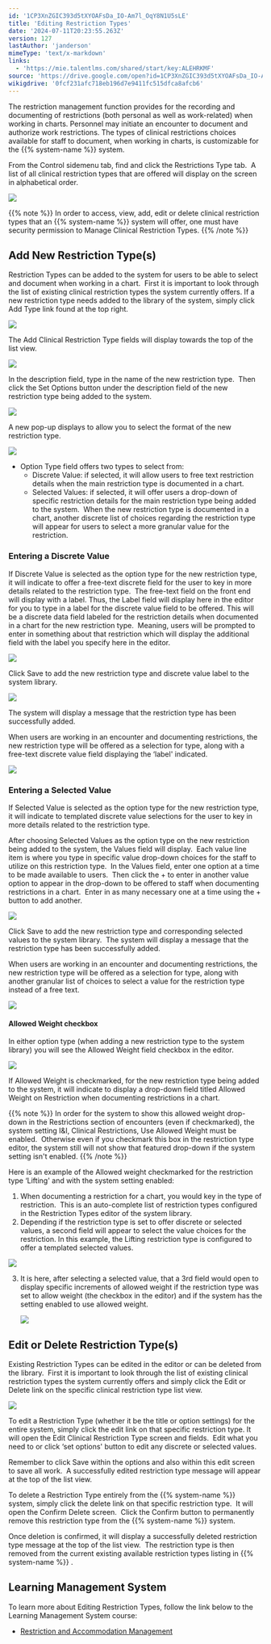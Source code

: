 ```yaml
---
id: '1CP3XnZGIC393d5tXYOAFsDa_IO-Am7l_OqY8N1U5sLE'
title: 'Editing Restriction Types'
date: '2024-07-11T20:23:55.263Z'
version: 127
lastAuthor: 'janderson'
mimeType: 'text/x-markdown'
links:
  - 'https://mie.talentlms.com/shared/start/key:ALEHRKMF'
source: 'https://drive.google.com/open?id=1CP3XnZGIC393d5tXYOAFsDa_IO-Am7l_OqY8N1U5sLE'
wikigdrive: '0fcf231afc718eb196d7e9411fc515dfca8afcb6'
---
```

The restriction management function provides for the recording and documenting of restrictions (both personal as well as work-related) when working in charts. Personnel may initiate an encounter to document and authorize work restrictions. The types of clinical restrictions choices available for staff to document, when working in charts, is customizable for the {{% system-name %}} system.

From the Control sidemenu tab, find and click the Restrictions Type tab.  A list of all clinical restriction types that are offered will display on the screen in alphabetical order.

![](../editing-restriction-types.assets/70b18396fffa0f34d043c0a99d475af5.png)

{{% note %}}
In order to access, view, add, edit or delete clinical restriction types that an {{% system-name %}} system will offer, one must have security permission to Manage Clinical Restriction Types.
{{% /note %}}

## Add New Restriction Type(s)

Restriction Types can be added to the system for users to be able to select and document when working in a chart.  First it is important to look through the list of existing clinical restriction types the system currently offers. If a new restriction type needs added to the library of the system, simply click Add Type link found at the top right.

![](../editing-restriction-types.assets/15164224c8b4c4dbd0f6537ac32a0e40.png)

The Add Clinical Restriction Type fields will display towards the top of the list view.

![](../editing-restriction-types.assets/28ac5faa0400d03ac0922f2f02557b6c.png)

In the description field, type in the name of the new restriction type.  Then click the Set Options button under the description field of the new restriction type being added to the system.

![](../editing-restriction-types.assets/35334b2d209430b47751b595fbc04f84.png)

A new pop-up displays to allow you to select the format of the new restriction type.

![](../editing-restriction-types.assets/b39a850d12a2adba290087f29bef7cf6.png)

* Option Type field offers two types to select from:
    * Discrete Value: if selected, it will allow users to free text restriction details when the main restriction type is documented in a chart.
    * Selected Values: if selected, it will offer users a drop-down of specific restriction details for the main restriction type being added to the system.  When the new restriction type is documented in a chart, another discrete list of choices regarding the restriction type will appear for users to select a more granular value for the restriction.

### Entering a Discrete Value

If Discrete Value is selected as the option type for the new restriction type, it will indicate to offer a free-text discrete field for the user to key in more details related to the restriction type.  The free-text field on the front end will display with a label. Thus, the Label field will display here in the editor for you to type in a label for the discrete value field to be offered. This will be a discrete data field labeled for the restriction details when documented in a chart for the new restriction type.  Meaning, users will be prompted to enter in something about that restriction which will display the additional field with the label you specify here in the editor.

![](../editing-restriction-types.assets/fe45cc7762f06117d8ec112ee6399dfb.png)

Click Save to add the new restriction type and discrete value label to the system library.

![](../editing-restriction-types.assets/206f2e8b26090c29f1649c1536bec759.png)

The system will display a message that the restriction type has been successfully added.

When users are working in an encounter and documenting restrictions, the new restriction type will be offered as a selection for type, along with a free-text discrete value field displaying the ‘label' indicated.

![](../editing-restriction-types.assets/aa4954812ccdf6e4568e1c364c5a81ff.png)

### Entering a Selected Value

If Selected Value is selected as the option type for the new restriction type, it will indicate to templated discrete value selections for the user to key in more details related to the restriction type.

After choosing Selected Values as the option type on the new restriction being added to the system, the Values field will display.  Each value line item is where you type in specific value drop-down choices for the staff to utilize on this restriction type.  In the Values field, enter one option at a time to be made available to users.  Then click the + to enter in another value option to appear in the drop-down to be offered to staff when documenting restrictions in a chart.  Enter in as many necessary one at a time using the + button to add another.

![](../editing-restriction-types.assets/e814c231f2e56e1b3e78a9b1792c681d.png)

Click Save to add the new restriction type and corresponding selected values to the system library.  The system will display a message that the restriction type has been successfully added.

When users are working in an encounter and documenting restrictions, the new restriction type will be offered as a selection for type, along with another granular list of choices to select a value for the restriction type instead of a free text.

![](../editing-restriction-types.assets/bebb1218c5a339d5fe9e8ac96a45d047.png)

#### Allowed Weight checkbox

In either option type (when adding a new restriction type to the system library) you will see the Allowed Weight field checkbox in the editor.

![](../editing-restriction-types.assets/df76b98e0589f580db05a30ccd48d460.png)

If Allowed Weight is checkmarked, for the new restriction type being added to the system, it will indicate to display a drop-down field titled Allowed Weight on Restriction when documenting restrictions in a chart.

{{% note %}}
In order for the system to show this allowed weight drop-down in the Restrictions section of encounters (even if checkmarked), the system setting I&I, Clinical Restrictions, Use Allowed Weight must be enabled.  Otherwise even if you checkmark this box in the restriction type editor, the system still will not show that featured drop-down if the system setting isn't enabled.
{{% /note %}}

Here is an example of the Allowed weight checkmarked for the restriction type ‘Lifting' and with the system setting enabled:

1. When documenting a restriction for a chart, you would key in the type of restriction.  This is an auto-complete list of restriction types configured in the Restriction Types editor of the system library.
2. Depending if the restriction type is set to offer discrete or selected values, a second field will appear to select the value choices for the restriction. In this example, the Lifting restriction type is configured to offer a templated selected values.

![](../editing-restriction-types.assets/218d7e5aff746d7428e37adb5681bbd6.png)

3. It is here, after selecting a selected value, that a 3rd field would open to display specific increments of allowed weight if the restriction type was set to allow weight (the checkbox in the editor) and if the system has the setting enabled to use allowed weight.

    ![](../editing-restriction-types.assets/5317941157a164de2c640c80a094894b.png)

## Edit or Delete Restriction Type(s)

Existing Restriction Types can be edited in the editor or can be deleted from the library.  First it is important to look through the list of existing clinical restriction types the system currently offers and simply click the Edit or Delete link on the specific clinical restriction type list view.

![](../editing-restriction-types.assets/46b29206e53f2da1ddd55cffde3a0702.png)

To edit a Restriction Type (whether it be the title or option settings) for the entire system, simply click the edit link on that specific restriction type. It will open the Edit Clinical Restriction Type screen and fields.  Edit what you need to or click ‘set options' button to edit any discrete or selected values.

Remember to click Save within the options and also within this edit screen to save all work.  A successfully edited restriction type message will appear at the top of the list view.

To delete a Restriction Type entirely from the {{% system-name %}} system, simply click the delete link on that specific restriction type.  It will open the Confirm Delete screen.  Click the Confirm button to permanently remove this restriction type from the {{% system-name %}} system.

Once deletion is confirmed, it will display a successfully deleted restriction type message at the top of the list view.  The restriction type is then removed from the current existing available restriction types listing in {{% system-name %}} .

## Learning Management System

To learn more about Editing Restriction Types, follow the link below to the Learning Management System course:

* [Restriction and Accommodation Management](https://mie.talentlms.com/shared/start/key:ALEHRKMF)
